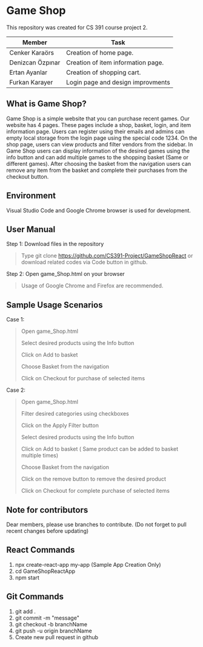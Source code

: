 # Game Shop

This repository was created for CS 391 course project 2.

| Member | Task |
| ------- | ----- |
| Cenker Karaörs | Creation of home page. |
| Denizcan Özpınar | Creation of item information page. |
| Ertan Ayanlar | Creation of shopping cart. |
| Furkan Karayer | Login page and design improvments

## What is Game Shop?

Game Shop is a simple website that you can purchase recent games. Our website has 4 pages. These pages include a shop, basket, login, and item information page. Users can register using their emails and admins can empty local storage from the login page using the special code 1234. On the shop page, users can view products and filter vendors from the sidebar. In Game Shop users can display information of the desired games using the info button and can add multiple games to the shopping basket (Same or different games). After choosing the basket from the navigation users can remove any item from the basket and complete their purchases from the checkout button.

## Environment

Visual Studio Code and Google Chrome browser is used for development.

## User Manual

Step 1:  Download files in the repository

> Type git clone https://github.com/CS391-Project/GameShopReact or download related codes via Code button in github.

Step 2: Open game_Shop.html on your browser

> Usage of Google Chrome and Firefox are recommended.

## Sample Usage Scenarios

Case 1:

> Open game_Shop.html
>
> Select desired products using the Info button
>
> Click on Add to basket
>
> Choose Basket from the navigation
>
> Click on Checkout for purchase of selected items

Case 2:

> Open game_Shop.html
>
> Filter desired categories using checkboxes
>
> Click on the Apply Filter button
>
> Select desired products using the Info button
>
> Click on Add to basket ( Same product can be added to basket multiple times)
>
> Choose Basket from the navigation
>
> Click on the remove button to remove the desired product
>
> Click on Checkout for complete purchase of selected items


## Note for contributors

Dear members, please use branches to contribute. (Do not forget to pull recent changes before updating)

## React Commands
1) npx create-react-app my-app (Sample App Creation Only)
2) cd GameShopReactApp
3) npm start


## Git Commands
1) git add .
2) git commit -m "message"
3) git checkout -b branchName
4) git push -u origin branchName
5) Create new pull request in github
